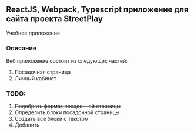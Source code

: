## ReactJS, Webpack, Typescript приложение для сайта проекта StreetPlay
Учебное приложение

### Описание
Веб приложение состоит из следующих частей:
1. Посадочная страница
2. Личный кабинет

### TODO:
1. ~~Подобрать формат посадочной страницы~~
2. Определить блоки посадочной страницы
3. Создать все блоки с текстом
4. Добавить 
